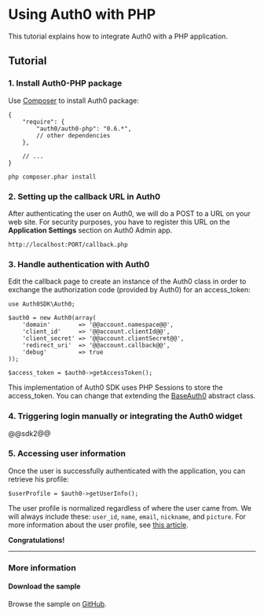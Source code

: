 # Using Auth0 with PHP

This tutorial explains how to integrate Auth0 with a PHP application.

## Tutorial

### 1. Install Auth0-PHP package

Use <a target="_new" href="http://getcomposer.org/doc/01-basic-usage.md">Composer</a> to install Auth0 package:

```
{
    "require": {
        "auth0/auth0-php": "0.6.*",
        // other dependencies
    },

    // ...
}
```

	php composer.phar install

### 2. Setting up the callback URL in Auth0

<div class="setup-callback">
<p>After authenticating the user on Auth0, we will do a POST to a URL on your web site. For security purposes, you have to register this URL  on the <strong>Application Settings</strong> section on Auth0 Admin app.</p>

<pre><code>http://localhost:PORT/callback.php</pre></code>
</div>

### 3. Handle authentication with Auth0

Edit the callback page to create an instance of the Auth0 class in order to exchange the authorization code (provided by Auth0) for an access_token:

```
use Auth0SDK\Auth0;

$auth0 = new Auth0(array(
	'domain'        => '@@account.namespace@@',
    'client_id'     => '@@account.clientId@@',
    'client_secret' => '@@account.clientSecret@@',
    'redirect_uri'  => '@@account.callback@@',
    'debug'         => true
));

$access_token = $auth0->getAccessToken();
```

This implementation of Auth0 SDK uses PHP Sessions to store the access_token. You can change that extending the <a href="https://github.com/auth0/Auth0-PHP/blob/master/src/BaseAuth0.php" target="_new">BaseAuth0</a> abstract class.

### 4. Triggering login manually or integrating the Auth0 widget

@@sdk2@@

### 5. Accessing user information

Once the user is successfully authenticated with the application, you can retrieve his profile:

    $userProfile = $auth0->getUserInfo();

The user profile is normalized regardless of where the user came from. We will always include these: `user_id`, `name`, `email`, `nickname`, and `picture`. For more information about the user profile, see [this article](user-profile).


**Congratulations!**

----

### More information

#### Download the sample

Browse the sample on <a target="_new" href="https://github.com/auth0/Auth0-PHP/tree/master/examples">GitHub</a>.
